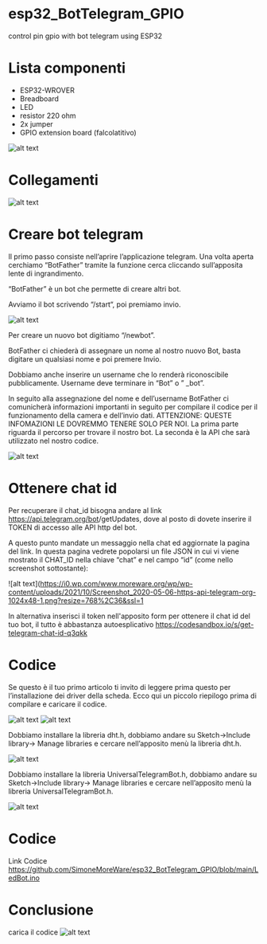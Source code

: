 # esp32_BotTelegram_GPIO
control pin gpio with bot telegram using ESP32

# Lista componenti

* ESP32-WROVER
* Breadboard
* LED
* resistor 220 ohm
* 2x jumper
* GPIO extension board (falcolatitivo)

![alt text](https://i0.wp.com/www.moreware.org/wp/wp-content/uploads/2022/08/ltc.png?w=616&ssl=1)

# Collegamenti

![alt text](https://i0.wp.com/www.moreware.org/wp/wp-content/uploads/2022/08/ltc-1.png?w=600&ssl=1)

# Creare bot telegram

Il primo passo consiste nell’aprire l’applicazione telegram. Una volta aperta cerchiamo “BotFather” tramite la funzione cerca cliccando sull’apposita lente di ingrandimento.

“BotFather” è un bot che permette di creare altri bot.

Avviamo il bot scrivendo “/start“, poi premiamo invio.

![alt text](https://i0.wp.com/www.moreware.org/wp/wp-content/uploads/2020/12/bothfather1.png?w=623&ssl=1)

Per creare un nuovo bot digitiamo “/newbot”.

BotFather ci chiederà di assegnare un nome al nostro nuovo Bot, basta digitare un qualsiasi nome e poi premere Invio.

Dobbiamo anche inserire un username che lo renderà riconoscibile pubblicamente. Username deve terminare in “Bot” o ” _bot”.

In seguito alla assegnazione del nome e dell’username BotFather ci comunicherà informazioni importanti in seguito per compilare il codice per il funzionamento della camera e dell’invio dati. ATTENZIONE: QUESTE INFOMAZIONI LE DOVREMMO TENERE SOLO PER NOI. La prima parte riguarda il percorso per trovare il nostro bot. La seconda è la API che sarà utilizzato nel nostro codice.

![alt text](https://i0.wp.com/www.moreware.org/wp/wp-content/uploads/2020/12/botfather2.png?w=618&ssl=1)

# Ottenere chat id

Per recuperare il chat_id bisogna andare al link https://api.telegram.org/bot<TOKEN>/getUpdates, dove al posto di <TOKEN> dovete inserire il TOKEN di accesso alle API http del bot.

A questo punto mandate un messaggio nella chat ed aggiornate la pagina del link. In questa pagina vedrete popolarsi un file JSON in cui vi viene mostrato il CHAT_ID nella chiave “chat” e nel campo “id” (come nello screenshot sottostante):
  
![alt text](https://i0.wp.com/www.moreware.org/wp/wp-content/uploads/2021/10/Screenshot_2020-05-06-https-api-telegram-org-1024x48-1.png?resize=768%2C36&ssl=1
  
In alternativa inserisci il token nell'apposito form per ottenere il chat id del tuo bot, il tutto è abbastanza autoesplicativo
https://codesandbox.io/s/get-telegram-chat-id-q3qkk
  
  # Codice
Se questo è il tuo primo articolo ti invito di leggere prima questo per l’installazione dei driver della scheda. Ecco qui un piccolo riepilogo prima di compilare e caricare il codice.

![alt text](https://i0.wp.com/www.moreware.org/wp/wp-content/uploads/2022/08/ltc-2.png?w=599&ssl=1)
![alt text](https://i0.wp.com/www.moreware.org/wp/wp-content/uploads/2022/08/ltc-3.png?w=557&ssl=1)
  
Dobbiamo installare la libreria dht.h, dobbiamo andare su Sketch->Include library-> Manage libraries e cercare nell’apposito menù la libreria dht.h.

![alt text](https://i0.wp.com/www.moreware.org/wp/wp-content/uploads/2023/01/adafruit_dht_library.png?w=750&ssl=1)

Dobbiamo installare la libreria UniversalTelegramBot.h, dobbiamo andare su Sketch->Include library-> Manage libraries e cercare nell’apposito menù la libreria UniversalTelegramBot.h.

![alt text](https://i0.wp.com/www.moreware.org/wp/wp-content/uploads/2022/08/FRSHLA9JQQYK3OF.png?resize=768%2C437&ssl=1)

# Codice 
 Link Codice https://github.com/SimoneMoreWare/esp32_BotTelegram_GPIO/blob/main/LedBot.ino
  
# Conclusione
  carica il codice
  ![alt text](https://i0.wp.com/www.moreware.org/wp/wp-content/uploads/2022/09/ESP32-ESP8266-NodeMCU-Telegram-Control-Outputs-Overview.png?w=856&ssl=1)
